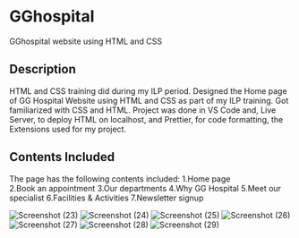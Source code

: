 # GGhospital
GGhospital website using HTML and CSS
## Description
HTML and CSS training did during my ILP period. Designed the Home page of GG Hospital Website using HTML and CSS as part of my ILP training. Got familiarized with CSS and HTML. Project was done in VS Code and, Live Server, to deploy HTML on localhost, and Prettier, for code formatting, the Extensions used for my project.
## Contents Included
The page has the following contents included:
1.Home page <br>
2.Book an appointment
3.Our departments
4.Why GG Hospital 
5.Meet our specialist
6.Facilities & Activities
7.Newsletter signup

![Screenshot (23)](https://github.com/AnanthanCJ/GGhospital/assets/152945570/8c837161-e203-4d9c-9c6f-269b060c5ef2)
![Screenshot (24)](https://github.com/AnanthanCJ/GGhospital/assets/152945570/aa54a29d-26a2-4515-a8a3-792093d82930)
![Screenshot (25)](https://github.com/AnanthanCJ/GGhospital/assets/152945570/420160a0-8401-4895-81d6-fe2bec9ac380)
![Screenshot (26)](https://github.com/AnanthanCJ/GGhospital/assets/152945570/21856234-80b5-49af-921c-641be54a83ce)
![Screenshot (27)](https://github.com/AnanthanCJ/GGhospital/assets/152945570/583be37d-1c80-46fa-8c77-b3d9d7fb3d25)
![Screenshot (28)](https://github.com/AnanthanCJ/GGhospital/assets/152945570/189ebfca-0568-4220-9c00-a2044e9c8d53)
![Screenshot (29)](https://github.com/AnanthanCJ/GGhospital/assets/152945570/3542e415-fe92-4554-8c3b-4ff1d9fa2794)
